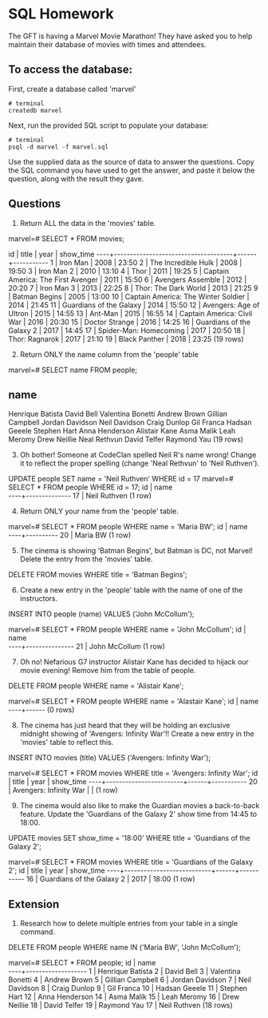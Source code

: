# SQL Homework

The GFT is having a Marvel Movie Marathon! They have asked you to help maintain their database of movies with times and attendees.

## To access the database:

First, create a database called 'marvel'

```
# terminal
createdb marvel
```

Next, run the provided SQL script to populate your database:

```
# terminal
psql -d marvel -f marvel.sql
```

Use the supplied data as the source of data to answer the questions.  Copy the SQL command you have used to get the answer, and paste it below the question, along with the result they gave.

## Questions

1. Return ALL the data in the 'movies' table.

marvel=# SELECT * FROM movies;

id |                title                | year | show_time
----+-------------------------------------+------+-----------
 1 | Iron Man                            | 2008 | 23:50
 2 | The Incredible Hulk                 | 2008 | 19:50
 3 | Iron Man 2                          | 2010 | 13:10
 4 | Thor                                | 2011 | 19:25
 5 | Captain America: The First Avenger  | 2011 | 15:50
 6 | Avengers Assemble                   | 2012 | 20:20
 7 | Iron Man 3                          | 2013 | 22:25
 8 | Thor: The Dark World                | 2013 | 21:25
 9 | Batman Begins                       | 2005 | 13:00
10 | Captain America: The Winter Soldier | 2014 | 21:45
11 | Guardians of the Galaxy             | 2014 | 15:50
12 | Avengers: Age of Ultron             | 2015 | 14:55
13 | Ant-Man                             | 2015 | 16:55
14 | Captain America: Civil War          | 2016 | 20:30
15 | Doctor Strange                      | 2016 | 14:25
16 | Guardians of the Galaxy 2           | 2017 | 14:45
17 | Spider-Man: Homecoming              | 2017 | 20:50
18 | Thor: Ragnarok                      | 2017 | 21:10
19 | Black Panther                       | 2018 | 23:25
(19 rows)



2. Return ONLY the name column from the 'people' table

marvel=# SELECT name FROM people;

name        
-------------------
Henrique Batista
David Bell
Valentina Bonetti
Andrew Brown
Gillian Campbell
Jordan Davidson
Neil Davidson
Craig Dunlop
Gil Franca
Hadsan Geeele
Stephen Hart
Anna Henderson
Alistair Kane
Asma Malik
Leah Meromy
Drew Neillie
Neal Rethvun
David Telfer
Raymond Yau
(19 rows)



3. Oh bother! Someone at CodeClan spelled Neil R's name wrong! Change it to reflect the proper spelling (change 'Neal Rethvun' to 'Neil Ruthven').

UPDATE people SET name = 'Neil Ruthven' WHERE id = 17
marvel=# SELECT * FROM people WHERE id = 17;
 id |     name     
----+--------------
 17 | Neil Ruthven
(1 row)


4. Return ONLY your name from the 'people' table.

marvel=# SELECT * FROM people WHERE name = 'Maria BW';
 id |   name   
----+----------
 20 | Maria BW
(1 row)


5. The cinema is showing 'Batman Begins', but Batman is DC, not Marvel! Delete the entry from the 'movies' table.

DELETE FROM movies WHERE title = 'Batman Begins';


6. Create a new entry in the 'people' table with the name of one of the instructors.

INSERT INTO people (name) VALUES ('John McCollum');

marvel=# SELECT * FROM people WHERE name = 'John McCollum';
 id |     name      
----+---------------
 21 | John McCollum
(1 row)


7. Oh no! Nefarious G7 instructor Alistair Kane has decided to hijack our movie evening! Remove him from the table of people.

DELETE FROM people WHERE name = 'Alistair Kane';

marvel=# SELECT * FROM people WHERE name = 'Alastair Kane';
 id | name
----+------
(0 rows)


8. The cinema has just heard that they will be holding an exclusive midnight showing of 'Avengers: Infinity War'!! Create a new entry in the 'movies' table to reflect this.

INSERT INTO movies (title) VALUES ('Avengers: Infinity War');

marvel=# SELECT * FROM movies WHERE title = 'Avengers: Infinity War';
 id |         title          | year | show_time
----+------------------------+------+-----------
 20 | Avengers: Infinity War |      |
(1 row)



9.  The cinema would also like to make the Guardian movies a back-to-back feature. Update the 'Guardians of the Galaxy 2' show time from 14:45 to 18:00.

UPDATE movies SET show_time = '18:00' WHERE title = 'Guardians of the Galaxy 2';

marvel=# SELECT * FROM movies WHERE title = 'Guardians of the Galaxy 2';
 id |           title           | year | show_time
----+---------------------------+------+-----------
 16 | Guardians of the Galaxy 2 | 2017 | 18:00
(1 row)



## Extension

1. Research how to delete multiple entries from your table in a single command.

DELETE FROM people WHERE name IN ('Maria BW', 'John McCollum');

marvel=# SELECT * FROM people;
 id |       name        
----+-------------------
  1 | Henrique Batista
  2 | David Bell
  3 | Valentina Bonetti
  4 | Andrew Brown
  5 | Gillian Campbell
  6 | Jordan Davidson
  7 | Neil Davidson
  8 | Craig Dunlop
  9 | Gil Franca
 10 | Hadsan Geeele
 11 | Stephen Hart
 12 | Anna Henderson
 14 | Asma Malik
 15 | Leah Meromy
 16 | Drew Neillie
 18 | David Telfer
 19 | Raymond Yau
 17 | Neil Ruthven
(18 rows)
